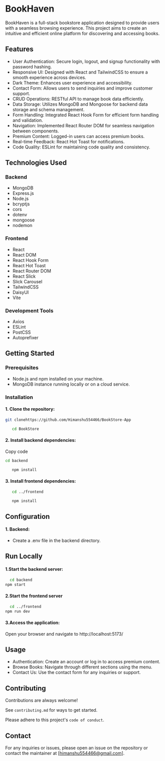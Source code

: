 
# BookHaven


BookHaven is a full-stack bookstore application designed to provide users with a seamless browsing experience. This project aims to create an intuitive and efficient online platform for discovering and accessing books.


## Features

- User Authentication: Secure login, logout, and signup functionality with password hashing.
- Responsive UI: Designed with React and TailwindCSS to ensure a smooth experience across devices.
- Dark Theme: Enhances user experience and accessibility.
- Contact Form: Allows users to send inquiries and improve customer support.
- CRUD Operations: RESTful API to manage book data efficiently.
- Data Storage: Utilizes MongoDB and Mongoose for backend data storage and schema management.
- Form Handling: Integrated React Hook Form for efficient form handling and validation.
- Navigation: Implemented React Router DOM for seamless navigation between components.
- Premium Content: Logged-in users can access premium books.
- Real-time Feedback: React Hot Toast for notifications.
- Code Quality: ESLint for maintaining code quality and consistency.



## Technologies Used
### Backend
- MongoDB
- Express.js
- Node.js
- bcryptjs
- cors
- dotenv
- mongoose
- nodemon
### Frontend
- React
- React DOM
- React Hook Form
- React Hot Toast
- React Router DOM
- React Slick
- Slick Carousel
- TailwindCSS
- DaisyUI
- Vite
### Development Tools
- Axios
- ESLint
- PostCSS
- Autoprefixer
## Getting Started
### Prerequisites
- Node.js and npm installed on your machine.
- MongoDB instance running locally or on a cloud service.
### Installation
#### 1. Clone the repository:
 ```bash
 git clonehttps://github.com/Himanshu554466/BookStore-App
 ```
```bash
   cd BookStore
```
#### 2. Install backend dependencies:
Copy code
```bash
cd backend
```
```bash
   npm install
```
#### 3.  Install frontend dependencies:
```bash
   cd ../frontend
```
```bash
   npm install
```


## Configuration
#### 1. Backend:
- Create a .env file in the backend directory.

## Run Locally

#### 1.Start the backend server:

```bash
  cd backend
npm start
```

#### 2.Start the frontend server

```bash
  cd ../frontend
npm run dev
```
#### 3.Access the application:
Open your browser and navigate to http://localhost:5173/



## Usage
- Authentication: Create an account or log in to access premium content.
- Browse Books: Navigate through different sections using the menu.
- Contact Us: Use the contact form for any inquiries or support.


## Contributing

Contributions are always welcome!

See `contributing.md` for ways to get started.

Please adhere to this project's `code of conduct`.


## Contact
For any inquiries or issues, please open an issue on the repository or contact the maintainer at [himanshu554466@gmail.com].
